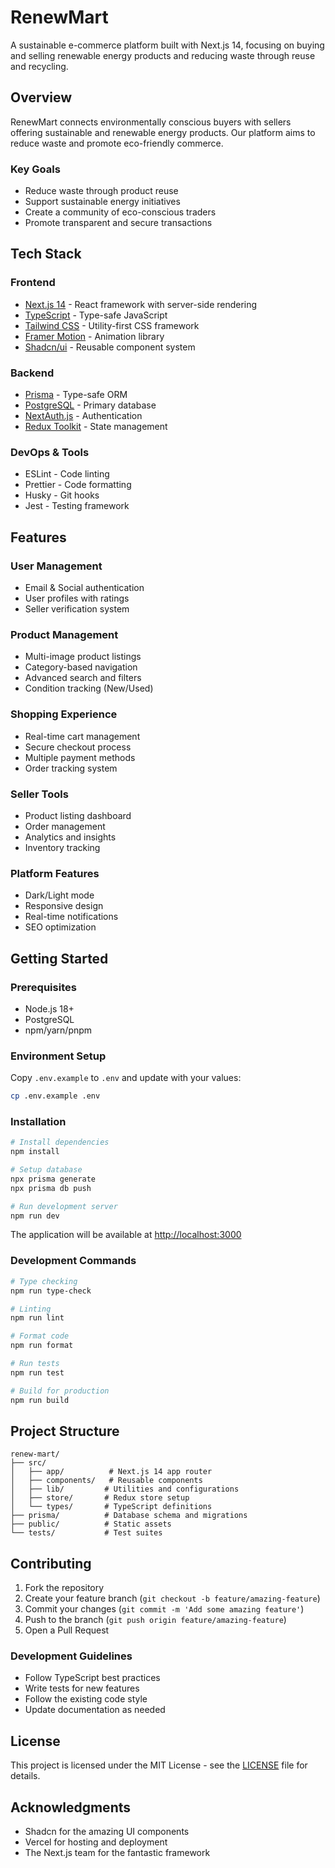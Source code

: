 # RenewMart

A sustainable e-commerce platform built with Next.js 14, focusing on buying and selling renewable energy products and reducing waste through reuse and recycling.

## Overview

RenewMart connects environmentally conscious buyers with sellers offering sustainable and renewable energy products. Our platform aims to reduce waste and promote eco-friendly commerce.

### Key Goals

- Reduce waste through product reuse
- Support sustainable energy initiatives
- Create a community of eco-conscious traders
- Promote transparent and secure transactions

## Tech Stack

### Frontend

- [Next.js 14](https://nextjs.org/) - React framework with server-side rendering
- [TypeScript](https://www.typescriptlang.org/) - Type-safe JavaScript
- [Tailwind CSS](https://tailwindcss.com/) - Utility-first CSS framework
- [Framer Motion](https://www.framer.com/motion/) - Animation library
- [Shadcn/ui](https://ui.shadcn.com/) - Reusable component system

### Backend

- [Prisma](https://www.prisma.io/) - Type-safe ORM
- [PostgreSQL](https://www.postgresql.org/) - Primary database
- [NextAuth.js](https://next-auth.js.org/) - Authentication
- [Redux Toolkit](https://redux-toolkit.js.org/) - State management

### DevOps & Tools

- ESLint - Code linting
- Prettier - Code formatting
- Husky - Git hooks
- Jest - Testing framework

## Features

### User Management

- Email & Social authentication
- User profiles with ratings
- Seller verification system

### Product Management

- Multi-image product listings
- Category-based navigation
- Advanced search and filters
- Condition tracking (New/Used)

### Shopping Experience

- Real-time cart management
- Secure checkout process
- Multiple payment methods
- Order tracking system

### Seller Tools

- Product listing dashboard
- Order management
- Analytics and insights
- Inventory tracking

### Platform Features

- Dark/Light mode
- Responsive design
- Real-time notifications
- SEO optimization

## Getting Started

### Prerequisites

- Node.js 18+
- PostgreSQL
- npm/yarn/pnpm

### Environment Setup

Copy `.env.example` to `.env` and update with your values:

```bash
cp .env.example .env
```

### Installation

```bash
# Install dependencies
npm install

# Setup database
npx prisma generate
npx prisma db push

# Run development server
npm run dev
```

The application will be available at [http://localhost:3000](http://localhost:3000)

### Development Commands

```bash
# Type checking
npm run type-check

# Linting
npm run lint

# Format code
npm run format

# Run tests
npm run test

# Build for production
npm run build
```

## Project Structure

```
renew-mart/
├── src/
│   ├── app/          # Next.js 14 app router
│   ├── components/   # Reusable components
│   ├── lib/         # Utilities and configurations
│   ├── store/       # Redux store setup
│   └── types/       # TypeScript definitions
├── prisma/          # Database schema and migrations
├── public/          # Static assets
└── tests/           # Test suites
```

## Contributing

1. Fork the repository
2. Create your feature branch (`git checkout -b feature/amazing-feature`)
3. Commit your changes (`git commit -m 'Add some amazing feature'`)
4. Push to the branch (`git push origin feature/amazing-feature`)
5. Open a Pull Request

### Development Guidelines

- Follow TypeScript best practices
- Write tests for new features
- Follow the existing code style
- Update documentation as needed

## License

This project is licensed under the MIT License - see the [LICENSE](LICENSE) file for details.

## Acknowledgments

- Shadcn for the amazing UI components
- Vercel for hosting and deployment
- The Next.js team for the fantastic framework
